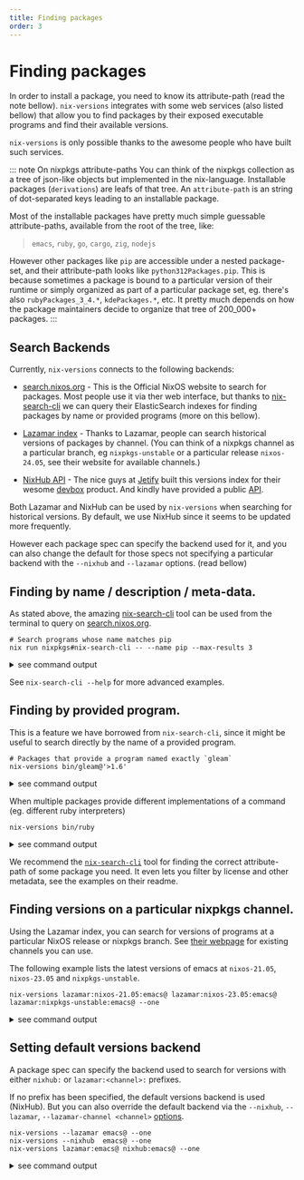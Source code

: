 ```yaml
---
title: Finding packages 
order: 3
---
```


# Finding packages

In order to install a package, you need to know its attribute-path (read the note bellow). `nix-versions` integrates with some web services (also listed bellow) that allow you to find packages by their exposed executable programs and find their available versions. 

`nix-versions` is only possible thanks to the awesome people who have built such services.

::: note On nixpkgs attribute-paths
You can think of the nixpkgs collection as a tree of json-like objects but implemented in the nix-language. Installable packages (`derivations`) are leafs of that tree. An `attribute-path` is an string of dot-separated keys leading to an installable package.

Most of the installable packages have pretty much simple guessable attribute-paths, available from the root of the tree, like: 

> `emacs`, `ruby`, `go`, `cargo`, `zig`, `nodejs`

However other packages like `pip` are accessible under a nested package-set, and their attribute-path looks like `python312Packages.pip`. This is because sometimes a package is bound to a particular version of their runtime or simply organized as part of a particular package set, eg. there's also `rubyPackages_3_4.*`, `kdePackages.*`, etc. It pretty much depends on how the package maintainers decide to organize that tree of 200_000+ packages.
:::

## Search Backends

Currently, `nix-versions` connects to the following backends:

- [search.nixos.org](https://search.nixos.org) - This is the Official NixOS website to search for packages. Most people use it via ther web interface, but thanks to [nix-search-cli](https://github.com/peterldowns/nix-search-cli) we can query their ElasticSearch indexes for finding packages by name or provided programs (more on this bellow).

- [Lazamar index](https://lazamar.co.uk/nix-versions/) - Thanks to Lazamar, people can search historical versions of packages by channel. (You can think of a nixpkgs channel as a particular branch, eg `nixpkgs-unstable` or a particular release `nixos-24.05`, see their website for available channels.)

- [NixHub API](https://www.nixhub.io/) - The nice guys at [Jetify](https://www.jetify.com/) built this versions index for their wesome [devbox](https://www.jetify.com/devbox) product. And kindly have provided a public [API](https://www.jetify.com/docs/nixhub/).

Both Lazamar and NixHub can be used by `nix-versions` when searching for historical versions. By default, we use NixHub since it seems to be updated more frequently.

However each package spec can specify the backend used for it, and you can also change the default for those specs not specifying a particular backend with the `--nixhub` and `--lazamar` options. (read bellow)

## Finding by name / description / meta-data.

As stated above, the amazing [nix-search-cli](https://github.com/peterldowns/nix-search-cli) tool can be used from the terminal to query on [search.nixos.org](https://search.nixos.org).

```shell
# Search programs whose name matches pip
nix run nixpkgs#nix-search-cli -- --name pip --max-results 3
```
<details><summary>see command output</summary>
<pre class="ansi-to-html">
<!-- @include: ./nix-search-cli-pip.ansi.html -->
</pre>
</details>

See `nix-search-cli --help` for more advanced examples.

## Finding by provided program.

This is a feature we have borrowed from `nix-search-cli`, since it might be useful to search directly by the name of a provided program.

```shell
# Packages that provide a program named exactly `gleam`
nix-versions bin/gleam@'>1.6'
```
<details><summary>see command output</summary>
<pre class="ansi-to-html">
<!-- @include: ./find-gleam-program.ansi.html -->
</pre>
</details>

When multiple packages provide different implementations of a command (eg. different ruby interpreters)
```shell
nix-versions bin/ruby
```
<details><summary>see command output</summary>
<pre class="ansi-to-html">
<!-- @include: ./find-ruby-program.ansi.html -->
</pre>
</details>

We recommend the [`nix-search-cli`](https://github.com/peterldowns/nix-search-cli) tool for finding the correct attribute-path of some package you need. It even lets you filter by license and other metadata, see the examples on their readme.

## Finding versions on a particular nixpkgs channel.

Using the Lazamar index, you can search for versions of programs at a particular NixOS release or nixpkgs branch. See [their webpage](https://lazamar.co.uk/nix-versions/) for existing channels you can use.

The following example lists the latest versions of emacs at `nixos-21.05`, `nixos-23.05` and `nixpkgs-unstable`.

```shell
nix-versions lazamar:nixos-21.05:emacs@ lazamar:nixos-23.05:emacs@ lazamar:nixpkgs-unstable:emacs@ --one
```
<details><summary>see command output</summary>
<pre class="ansi-to-html">
<!-- @include: ./lazamar-channels.ansi.html -->
</pre>
</details>


## Setting default versions backend

A package spec can specify the backend used to search for versions with either `nixhub:` or `lazamar:<channel>:` prefixes. 

If no prefix has been specified, the default versions backend is used (NixHub). But you can also
override the default backend via the `--nixhub`, `--lazamar`, `--lazamar-channel <channel>` [options](cli-help.html).

```shell
nix-versions --lazamar emacs@ --one
nix-versions --nixhub  emacs@ --one
nix-versions lazamar:emacs@ nixhub:emacs@ --one
```
<details><summary>see command output</summary>
<pre class="ansi-to-html">
<!-- @include: ./versions-backends.ansi.html -->
</pre>
</details>
